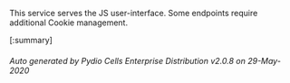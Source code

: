 






This service serves the JS user-interface. Some endpoints require additional Cookie management.

[:summary]

###### Auto generated by Pydio Cells Enterprise Distribution v2.0.8 on 29-May-2020
